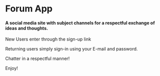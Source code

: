 # Forum App

#### A social media site with subject channels for a respectful exchange of ideas and thoughts.
New Users enter through the sign-up link

Returning users simply sign-in using your E-mail and password.

Chatter in a respectful manner!

Enjoy!

